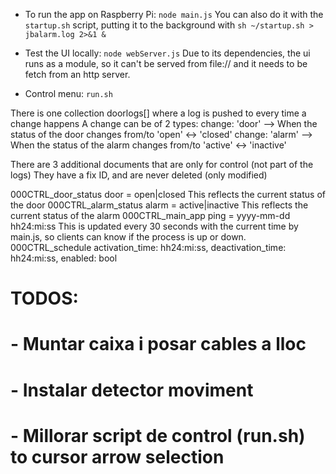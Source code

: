 
- To run the app on Raspberry Pi: `node main.js`
  You can also do it with the `startup.sh` script, putting it to the background with `sh ~/startup.sh > jbalarm.log 2>&1 &`

- Test the UI locally: `node webServer.js`
  Due to its dependencies, the ui runs as a module, so it can't be served from file:// and it needs to be fetch from an http server.

- Control menu: `run.sh`



There is one collection doorlogs[] where a log is pushed to every time a change happens
A change can be of 2 types: 
change: 'door'   --> When the status of the door changes from/to 'open' <-> 'closed'
change: 'alarm'  --> When the status of the alarm changes from/to 'active' <-> 'inactive'

There are 3 additional documents that are only for control (not part of the logs)
They have a fix ID, and are never deleted (only modified)

000CTRL_door_status     door  = open|closed           This reflects the current status of the door
000CTRL_alarm_status    alarm = active|inactive       This reflects the current status of the alarm
000CTRL_main_app        ping  = yyyy-mm-dd hh24:mi:ss This is updated every 30 seconds with the current time by main.js, so clients can know if the process is up or down.
000CTRL_schedule        activation_time: hh24:mi:ss, deactivation_time: hh24:mi:ss, enabled: bool

# TODOS:
# - Muntar caixa i posar cables a lloc
# - Instalar detector moviment
# - Millorar script de control (run.sh) to cursor arrow selection